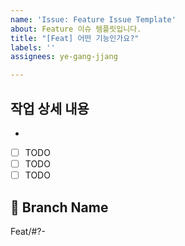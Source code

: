 ```yaml
---
name: 'Issue: Feature Issue Template'
about: Feature 이슈 템플릿입니다.
title: "[Feat] 어떤 기능인가요?"
labels: ''
assignees: ye-gang-jjang

---
```


## 작업 상세 내용
<!-- 해당 이슈에서 할 작업에 대해 설명해 주세요. -->
* 

- [ ] TODO
- [ ] TODO
- [ ] TODO

## 🌲 Branch Name
<!-- 해당 이슈와 관련된 작업을 진행할 브랜치명을 작성해 주세요. -->
Feat/#?-

